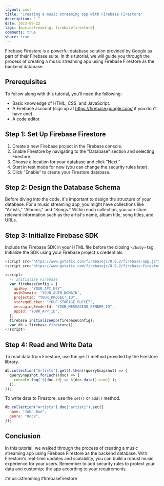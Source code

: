 ```yaml
---
layout: post
title: "Creating a music streaming app with Firebase Firestore"
description: " "
date: 2023-09-22
tags: [musicstreaming, firebasefirestore]
comments: true
share: true
---
```


Firebase Firestore is a powerful database solution provided by Google as part of their Firebase suite. In this tutorial, we will guide you through the process of creating a music streaming app using Firebase Firestore as the backend database.

## Prerequisites

To follow along with this tutorial, you'll need the following:

- Basic knowledge of HTML, CSS, and JavaScript.
- A Firebase account (sign up at https://firebase.google.com/ if you don't have one).
- A code editor.

## Step 1: Set Up Firebase Firestore

1. Create a new Firebase project in the Firebase console.
2. Enable Firestore by navigating to the "Database" section and selecting Firestore.
3. Choose a location for your database and click "Next."
4. Start in test mode for now (you can change the security rules later).
5. Click "Enable" to create your Firestore database.

## Step 2: Design the Database Schema

Before diving into the code, it's important to design the structure of your database. For a music streaming app, you might have collections like "Artists," "Albums," and "Songs." Within each collection, you can store relevant information such as the artist's name, album title, song titles, and URLs.

## Step 3: Initialize Firebase SDK

Include the Firebase SDK in your HTML file before the closing `</body>` tag. Initialize the SDK using your Firebase project's credentials.
```javascript
<script src="https://www.gstatic.com/firebasejs/8.0.2/firebase-app.js"></script>
<script src="https://www.gstatic.com/firebasejs/8.0.2/firebase-firestore.js"></script>

<script>
  // Initialize Firebase
  var firebaseConfig = {
    apiKey: "YOUR_API_KEY",
    authDomain: "YOUR_AUTH_DOMAIN",
    projectId: "YOUR_PROJECT_ID",
    storageBucket: "YOUR_STORAGE_BUCKET",
    messagingSenderId: "YOUR_MESSAGING_SENDER_ID",
    appId: "YOUR_APP_ID",
  };
  firebase.initializeApp(firebaseConfig);
  var db = firebase.firestore();
</script>
```

## Step 4: Read and Write Data

To read data from Firestore, use the `get()` method provided by the Firestore library.
```javascript
db.collection("Artists").get().then((querySnapshot) => {
  querySnapshot.forEach((doc) => {
    console.log(`${doc.id} => ${doc.data().name}`);
  });
});
```

To write data to Firestore, use the `set()` or `add()` method.
```javascript
db.collection("Artists").doc("artist1").set({
  name: "John Doe",
  genre: "Rock",
});
```

## Conclusion
In this tutorial, we walked through the process of creating a music streaming app using Firebase Firestore as the backend database. With Firestore's real-time updates and scalability, you can build a robust music experience for your users. Remember to add security rules to protect your data and customize the app according to your requirements.

#musicstreaming #firebasefirestore